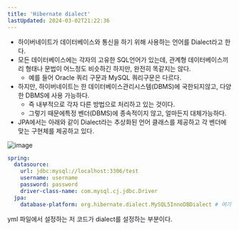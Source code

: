 ```yaml
---
title: 'Hibernate dialect'
lastUpdated: 2024-03-02T21:22:36
---
```


- 하이버네이트가 데이터베이스와 통신을 하기 위해 사용하는 언어를 Dialect라고 한다.
- 모든 데이터베이스에는 각자의 고유한 SQL언어가 있는데, 관계형 데이터베이스끼리 형태나 문법이 어느정도 비슷하긴 하지만, 완전히 똑같지는 않다.
    - 예를 들어 Oracle 쿼리 구문과 MySQL 쿼리구문은 다르다.
- 하지만, 하이버네이트는 한 데이터베이스관리시스템(DBMS)에 국한되지않고, 다양한 DBMS에 사용 가능하다.
    - 즉 내부적으로 각자 다른 방법으로 처리하고 있는 것이다.
    - 그렇기 때문에특정 벤더(DBMS)에 종속적이지 않고, 얼마든지 대체가능하다.
- JPA에서는 아래와 같이 Dialect라는 추상화된 언어 클래스를 제공하고 각 벤더에 맞는 구현체를 제공하고 있다.

![image](https://user-images.githubusercontent.com/81006587/209959785-be3c3467-c9bb-4bb2-ba94-c4a2005cd86d.png)

```yml
spring:
  datasource:
    url: jdbc:mysql://localhost:3306/test
    username: username
    password: password
    driver-class-name: com.mysql.cj.jdbc.Driver
  jpa:
    database-platform: org.hibernate.dialect.MySQL5InnoDBDialect # 여기
```

yml 파일에서 설정하는 저 코드가 dialect를 설정하는 부분이다.